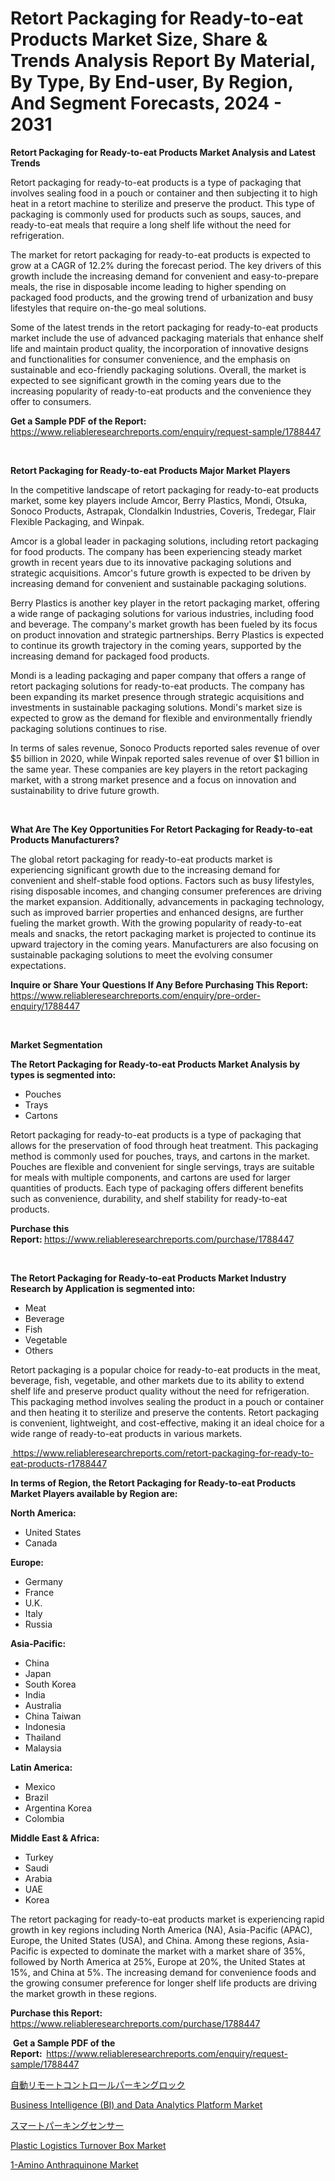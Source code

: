 <p><h1>Retort Packaging for Ready-to-eat Products Market Size, Share & Trends Analysis Report By Material, By Type, By End-user, By Region, And Segment Forecasts, 2024 - 2031</h1></p><p><strong>Retort Packaging for Ready-to-eat Products Market Analysis and Latest Trends</strong></p>
<p><p>Retort packaging for ready-to-eat products is a type of packaging that involves sealing food in a pouch or container and then subjecting it to high heat in a retort machine to sterilize and preserve the product. This type of packaging is commonly used for products such as soups, sauces, and ready-to-eat meals that require a long shelf life without the need for refrigeration.</p><p>The market for retort packaging for ready-to-eat products is expected to grow at a CAGR of 12.2% during the forecast period. The key drivers of this growth include the increasing demand for convenient and easy-to-prepare meals, the rise in disposable income leading to higher spending on packaged food products, and the growing trend of urbanization and busy lifestyles that require on-the-go meal solutions.</p><p>Some of the latest trends in the retort packaging for ready-to-eat products market include the use of advanced packaging materials that enhance shelf life and maintain product quality, the incorporation of innovative designs and functionalities for consumer convenience, and the emphasis on sustainable and eco-friendly packaging solutions. Overall, the market is expected to see significant growth in the coming years due to the increasing popularity of ready-to-eat products and the convenience they offer to consumers.</p></p>
<p><strong>Get a Sample PDF of the Report:&nbsp;</strong> <a href="https://www.reliableresearchreports.com/enquiry/request-sample/1788447">https://www.reliableresearchreports.com/enquiry/request-sample/1788447</a></p>
<p>&nbsp;</p>
<p><strong>Retort Packaging for Ready-to-eat Products Major Market Players</strong></p>
<p><p>In the competitive landscape of retort packaging for ready-to-eat products market, some key players include Amcor, Berry Plastics, Mondi, Otsuka, Sonoco Products, Astrapak, Clondalkin Industries, Coveris, Tredegar, Flair Flexible Packaging, and Winpak.</p><p>Amcor is a global leader in packaging solutions, including retort packaging for food products. The company has been experiencing steady market growth in recent years due to its innovative packaging solutions and strategic acquisitions. Amcor's future growth is expected to be driven by increasing demand for convenient and sustainable packaging solutions.</p><p>Berry Plastics is another key player in the retort packaging market, offering a wide range of packaging solutions for various industries, including food and beverage. The company's market growth has been fueled by its focus on product innovation and strategic partnerships. Berry Plastics is expected to continue its growth trajectory in the coming years, supported by the increasing demand for packaged food products.</p><p>Mondi is a leading packaging and paper company that offers a range of retort packaging solutions for ready-to-eat products. The company has been expanding its market presence through strategic acquisitions and investments in sustainable packaging solutions. Mondi's market size is expected to grow as the demand for flexible and environmentally friendly packaging solutions continues to rise.</p><p>In terms of sales revenue, Sonoco Products reported sales revenue of over $5 billion in 2020, while Winpak reported sales revenue of over $1 billion in the same year. These companies are key players in the retort packaging market, with a strong market presence and a focus on innovation and sustainability to drive future growth.</p></p>
<p>&nbsp;</p>
<p><strong>What Are The Key Opportunities For Retort Packaging for Ready-to-eat Products Manufacturers?</strong></p>
<p><p>The global retort packaging for ready-to-eat products market is experiencing significant growth due to the increasing demand for convenient and shelf-stable food options. Factors such as busy lifestyles, rising disposable incomes, and changing consumer preferences are driving the market expansion. Additionally, advancements in packaging technology, such as improved barrier properties and enhanced designs, are further fueling the market growth. With the growing popularity of ready-to-eat meals and snacks, the retort packaging market is projected to continue its upward trajectory in the coming years. Manufacturers are also focusing on sustainable packaging solutions to meet the evolving consumer expectations.</p></p>
<p><strong>Inquire or Share Your Questions If Any Before Purchasing This Report:</strong> <a href="https://www.reliableresearchreports.com/enquiry/pre-order-enquiry/1788447">https://www.reliableresearchreports.com/enquiry/pre-order-enquiry/1788447</a></p>
<p>&nbsp;</p>
<p><strong>Market Segmentation</strong></p>
<p><strong>The Retort Packaging for Ready-to-eat Products Market Analysis by types is segmented into:</strong></p>
<p><ul><li>Pouches</li><li>Trays</li><li>Cartons</li></ul></p>
<p><p>Retort packaging for ready-to-eat products is a type of packaging that allows for the preservation of food through heat treatment. This packaging method is commonly used for pouches, trays, and cartons in the market. Pouches are flexible and convenient for single servings, trays are suitable for meals with multiple components, and cartons are used for larger quantities of products. Each type of packaging offers different benefits such as convenience, durability, and shelf stability for ready-to-eat products.</p></p>
<p><strong>Purchase this Report:&nbsp;</strong><a href="https://www.reliableresearchreports.com/purchase/1788447">https://www.reliableresearchreports.com/purchase/1788447</a></p>
<p>&nbsp;</p>
<p><strong>The Retort Packaging for Ready-to-eat Products Market Industry Research by Application is segmented into:</strong></p>
<p><ul><li>Meat</li><li>Beverage</li><li>Fish</li><li>Vegetable</li><li>Others</li></ul></p>
<p><p>Retort packaging is a popular choice for ready-to-eat products in the meat, beverage, fish, vegetable, and other markets due to its ability to extend shelf life and preserve product quality without the need for refrigeration. This packaging method involves sealing the product in a pouch or container and then heating it to sterilize and preserve the contents. Retort packaging is convenient, lightweight, and cost-effective, making it an ideal choice for a wide range of ready-to-eat products in various markets.</p></p>
<p><a href="https://www.reliableresearchreports.com/retort-packaging-for-ready-to-eat-products-r1788447">&nbsp;https://www.reliableresearchreports.com/retort-packaging-for-ready-to-eat-products-r1788447</a></p>
<p><strong>In terms of Region, the Retort Packaging for Ready-to-eat Products Market Players available by Region are:</strong></p>
<p>
    <p> <strong> North America: </strong>
        <ul>
            <li>United States</li>
            <li>Canada</li>
        </ul>
        </p> 
    <p> <strong> Europe: </strong>
        <ul>
            <li>Germany</li>
            <li>France</li>
            <li>U.K.</li>
            <li>Italy</li>
            <li>Russia</li>
        </ul>
        </p> 
    <p> <strong> Asia-Pacific: </strong>
        <ul>
            <li>China</li>
            <li>Japan</li>
            <li>South Korea</li>
            <li>India</li>
            <li>Australia</li>
            <li>China Taiwan</li>
            <li>Indonesia</li>
            <li>Thailand</li>
            <li>Malaysia</li>
        </ul>
        </p> 
    <p> <strong> Latin America: </strong>
        <ul>
            <li>Mexico</li>
            <li>Brazil</li>
            <li>Argentina Korea</li>
            <li>Colombia</li>
        </ul>
        </p> 
    <p> <strong> Middle East & Africa: </strong>
        <ul>
            <li>Turkey</li>
            <li>Saudi</li>
            <li>Arabia</li>
            <li>UAE</li>
            <li>Korea</li>
        </ul>
    </p>
    </p>
<p><p>The retort packaging for ready-to-eat products market is experiencing rapid growth in key regions including North America (NA), Asia-Pacific (APAC), Europe, the United States (USA), and China. Among these regions, Asia-Pacific is expected to dominate the market with a market share of 35%, followed by North America at 25%, Europe at 20%, the United States at 15%, and China at 5%. The increasing demand for convenience foods and the growing consumer preference for longer shelf life products are driving the market growth in these regions.</p></p>
<p><strong>Purchase this Report: </strong><a href="https://www.reliableresearchreports.com/purchase/1788447">https://www.reliableresearchreports.com/purchase/1788447</a></p>
<p>&nbsp;<strong>Get a Sample PDF of the Report:&nbsp;&nbsp;</strong><a href="https://www.reliableresearchreports.com/enquiry/request-sample/1788447">https://www.reliableresearchreports.com/enquiry/request-sample/1788447</a></p>
<p><strong></strong></p>
<p><p><a href="https://github.com/EstaSprer20231/Market-Research-Report-List-1/blob/main/500961957881.md">自動リモートコントロールパーキングロック</a></p><p><a href="https://www.linkedin.com/pulse/business-intelligence-bi-data-analytics-platform-market-size-shdvf">Business Intelligence (BI) and Data Analytics Platform Market</a></p><p><a href="https://github.com/klon646/Market-Research-Report-List-1/blob/main/559250357882.md">スマートパーキングセンサー</a></p><p><a href="https://github.com/Angelnienowdseej3e45z3p8c/Market-Research-Report-List-2/blob/main/plastic-logistics-turnover-box-market.md">Plastic Logistics Turnover Box Market</a></p><p><a href="https://issuu.com/reportprime-2/docs/1-amino-anthraquinone-market-size-2030.pptx">1-Amino Anthraquinone Market</a></p></p>
